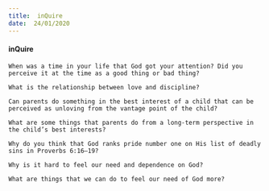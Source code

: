 ```yaml
---
title:  inQuire
date:  24/01/2020
---
```


#### inQuire

`When was a time in your life that God got your attention? Did you perceive it at the time as a good thing or bad thing?`

`What is the relationship between love and discipline?`

`Can parents do something in the best interest of a child that can be perceived as unloving from the vantage point of the child?`

`What are some things that parents do from a long-term perspective in the child’s best interests?`

`Why do you think that God ranks pride number one on His list of deadly sins in Proverbs 6:16–19?`

`Why is it hard to feel our need and dependence on God?`

`What are things that we can do to feel our need of God more?`